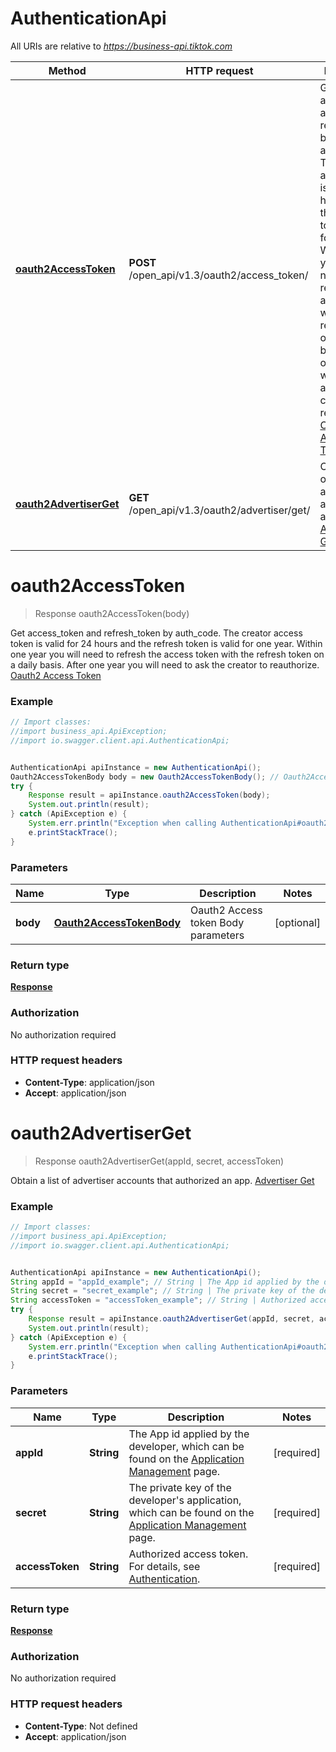 # AuthenticationApi

All URIs are relative to *https://business-api.tiktok.com*

Method | HTTP request | Description
------------- | ------------- | -------------
[**oauth2AccessToken**](AuthenticationApi.md#oauth2AccessToken) | **POST** /open_api/v1.3/oauth2/access_token/ | Get access_token and refresh_token by auth_code. The creator access token is valid for 24 hours and the refresh token is valid for one year. Within one year you will need to refresh the access token with the refresh token on a daily basis. After one year you will need to ask the creator to reauthorize. [Oauth2 Access Token](https://ads.tiktok.com/marketing_api/docs?id&#x3D;1739965703387137)
[**oauth2AdvertiserGet**](AuthenticationApi.md#oauth2AdvertiserGet) | **GET** /open_api/v1.3/oauth2/advertiser/get/ | Obtain a list of advertiser accounts that authorized an app. [Advertiser Get](https://ads.tiktok.com/marketing_api/docs?id&#x3D;1738455508553729)

<a name="oauth2AccessToken"></a>
# **oauth2AccessToken**
> Response oauth2AccessToken(body)

Get access_token and refresh_token by auth_code. The creator access token is valid for 24 hours and the refresh token is valid for one year. Within one year you will need to refresh the access token with the refresh token on a daily basis. After one year you will need to ask the creator to reauthorize. [Oauth2 Access Token](https://ads.tiktok.com/marketing_api/docs?id&#x3D;1739965703387137)

### Example
```java
// Import classes:
//import business_api.ApiException;
//import io.swagger.client.api.AuthenticationApi;


AuthenticationApi apiInstance = new AuthenticationApi();
Oauth2AccessTokenBody body = new Oauth2AccessTokenBody(); // Oauth2AccessTokenBody | Oauth2 Access token Body parameters
try {
    Response result = apiInstance.oauth2AccessToken(body);
    System.out.println(result);
} catch (ApiException e) {
    System.err.println("Exception when calling AuthenticationApi#oauth2AccessToken");
    e.printStackTrace();
}
```

### Parameters

Name | Type | Description  | Notes
------------- | ------------- | ------------- | -------------
 **body** | [**Oauth2AccessTokenBody**](Oauth2AccessTokenBody.md)| Oauth2 Access token Body parameters | [optional]

### Return type

[**Response**](Response.md)

### Authorization

No authorization required

### HTTP request headers

 - **Content-Type**: application/json
 - **Accept**: application/json

<a name="oauth2AdvertiserGet"></a>
# **oauth2AdvertiserGet**
> Response oauth2AdvertiserGet(appId, secret, accessToken)

Obtain a list of advertiser accounts that authorized an app. [Advertiser Get](https://ads.tiktok.com/marketing_api/docs?id&#x3D;1738455508553729)

### Example
```java
// Import classes:
//import business_api.ApiException;
//import io.swagger.client.api.AuthenticationApi;


AuthenticationApi apiInstance = new AuthenticationApi();
String appId = "appId_example"; // String | The App id applied by the developer, which can be found on the [Application Management](https://ads.tiktok.com/marketing_api/apps/) page.
String secret = "secret_example"; // String | The private key of the developer's application, which can be found on the [Application Management](https://ads.tiktok.com/marketing_api/apps/) page.
String accessToken = "accessToken_example"; // String | Authorized access token. For details, see [Authentication](https://ads.tiktok.com/marketing_api/docs?id=1738373164380162).
try {
    Response result = apiInstance.oauth2AdvertiserGet(appId, secret, accessToken);
    System.out.println(result);
} catch (ApiException e) {
    System.err.println("Exception when calling AuthenticationApi#oauth2AdvertiserGet");
    e.printStackTrace();
}
```

### Parameters

Name | Type | Description  | Notes
------------- | ------------- | ------------- | -------------
 **appId** | **String**| The App id applied by the developer, which can be found on the [Application Management](https://ads.tiktok.com/marketing_api/apps/) page. |[required] 
 **secret** | **String**| The private key of the developer&#x27;s application, which can be found on the [Application Management](https://ads.tiktok.com/marketing_api/apps/) page. |[required] 
 **accessToken** | **String**| Authorized access token. For details, see [Authentication](https://ads.tiktok.com/marketing_api/docs?id&#x3D;1738373164380162). |[required] 

### Return type

[**Response**](Response.md)

### Authorization

No authorization required

### HTTP request headers

 - **Content-Type**: Not defined
 - **Accept**: application/json

